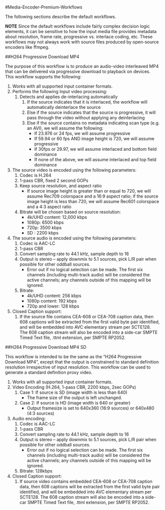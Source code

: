 #Media-Encoder-Premium-Workflows

The following sections describe the default workflows.


**NOTE** Since the default workflows include fairly complex decision logic elements, it can be sensitive to how the input media file provides metadata about resolution, frame rate, progressive vs. interlace coding, etc. These workflows may not always work with source files produced by open-source encoders like ffmpeg.

##H264 Progressive Download MP4

The purpose of this workflow is to produce an audio-video interleaved MP4 that can be delivered via progressive download to playback on devices. This workflow supports the following:

1. Works with all supported input container formats.
1. Performs the following Input video processing: 
	1. Detects and applies de-interlacing automatically
		1. If the source indicates that it is interlaced, the workflow will automatically deinterlace the source
		1. Else if the source indicates that the source is progressive, it will pass through the video without applying any deinterlacing
		1. Else if the source contains no metadata indicating scan type (e.g. an AVI), we will assume the following: 
			- If 23.976 or 24 fps, we will assume progressive 
			- If 59.94 or 60 fps AND image height is 720, we will assume progressive 
			- If 30fps or 29.97, we will assume interlaced and bottom field dominance 
			- If none of the above, we will assume interlaced and top field dominance
1. The source video is encoded using the following parameters: 
	1. Codec is H.264 
	1. 1-pass CBR, fixed 2 second GOPs
	1. Keep source resolution, and aspect ratio
		- If source image height is greater than or equal to 720, we will assume Rec709 colorspace and a 16:9 aspect ratio; if the source image height is less than 720, we will assume Rec601 colorspace and a 4:3 aspect ratio
	1. Bitrate will be chosen based on source resolution:
		- 4k/UHD content: 12,000 kbps
		- 1080p:  6500 kbps
		- 720p:  3500 kbps 
		- SD :  2200 kbps
1. The source audio is encoded using the following parameters: 
	1. Codec is AAC-LC 
	1. 1-pass CBR
	1. Convert sampling rate to 44.1 kHz, sample depth to 16 
	1. Output is stereo – apply downmix to 5.1 sources, pick L/R pair when possible for other oddball sources. 
		- Error out if no logical selection can be made. The first six channels (including multi-track audio) will be considered the active channels; any channels outside of this mapping will be ignored. 
	1. Bitrate: 
		- 4k/UHD content: 256 kbps
		- 1080p content: 192 kbps
		- 720p and lower: 128 kbps
1. Closed Caption support:
	1. If the source file contains CEA-608 or CEA-708 caption data, then 608 captions will be extracted from the first valid byte pair identified, and will be embedded into AVC elementary stream per SCTE128.  The 608 caption stream will also be encoded into a side-car SMPTE Timed Text file, .ttml extension, per SMPTE RP2052. 


##H264 Progressive Download MP4 SD

This workflow is intended to be the same as the “H264 Progressive Download MP4”, except that the output is constrained to standard definition resolution irrespective of input resolution. This workflow can be used to generate a standard definition proxy video.

1.  Works with all supported input container formats.
2.  Video Encoding (H.264, 1-pass CBR, 2200 kbps, 2sec GOPs)
	1. Case 1: If source is SD (image width is less than 640)
		- The frame size of the output is left unchanged. 
	1. Case 2: If source is HD (image width is 640 or greater)
		- Output framesize is set to 640x360 (16:9 sources) or 640x480 (4:3 sources)
2.	Audio encoding:
	1. Codec is AAC-LC
	1. 1-pass CBR
	1. Convert sampling rate to 44.1 kHz, sample depth to 16
	1. Output is stereo – apply downmix to 5.1 sources, pick L/R pair when possible for other oddball sources. 
		- Error out if no logical selection can be made. The first six channels (including multi-track audio) will be considered the active channels; any channels outside of this mapping will be ignored. 
	1. Bitrate: 128kbps
1. Closed Caption support:
	1. If source video contains embedded CEA-608 or CEA-708 caption data, then 608 captions will be extracted from the first valid byte pair identified, and will be embedded into AVC elementary stream per SCTE128.  The 608 caption stream will also be encoded into a side-car SMPTE Timed Text file, .ttml extension, per SMPTE RP2052.
